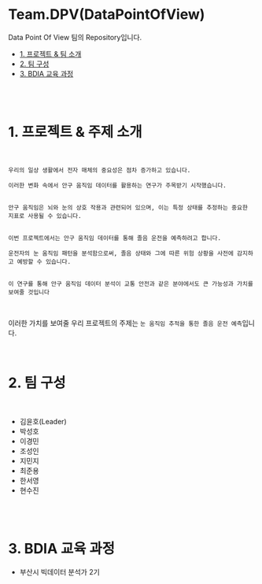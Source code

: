 # Team.DPV(DataPointOfView)

Data Point Of View 팀의 Repository입니다.


* [1. 프로젝트 & 팀 소개](#1)
* [2. 팀 구성](#2)
* [3. BDIA 교육 과정](#3)
  
<br><br>

<a id="1"></a>

# 1. 프로젝트 & 주제 소개

<br>

    우리의 일상 생활에서 전자 매체의 중요성은 점차 증가하고 있습니다. 
    
    이러한 변화 속에서 안구 움직임 데이터를 활용하는 연구가 주목받기 시작했습니다.


    안구 움직임은 뇌와 눈의 상호 작용과 관련되어 있으며, 이는 특정 상태를 추정하는 중요한 지표로 사용될 수 있습니다.


    이번 프로젝트에서는 안구 움직임 데이터를 통해 졸음 운전을 예측하려고 합니다. 

    운전자의 눈 움직임 패턴을 분석함으로써, 졸음 상태와 그에 따른 위험 상황을 사전에 감지하고 예방할 수 있습니다.


    이 연구를 통해 안구 움직임 데이터 분석이 교통 안전과 같은 분야에서도 큰 가능성과 가치를 보여줄 것입니다

<br>

이러한 가치를 보여줄 우리 프로젝트의 주제는 `눈 움직임 추적을 통한 졸음 운전 예측`입니다.
    
<br>

<a id="2"></a>

# 2. 팀 구성

<br>

* 김윤호(Leader)
* 박성호
* 이경민
* 조성인
* 지민지
* 최준용
* 한서영
* 현수진


<br><br>

<a id="3"></a>
# 3. BDIA 교육 과정

* 부산시 빅데이터 분석가 2기

